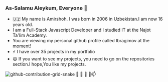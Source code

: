 ### As-Salamu Aleykum, Everyone 👋

- 🇺🇿 My name is Amirshoh. I was born in 2006 in Uzbekistan.I am now 16 years old.
- I am a Full-Stack Javascript Developer and I studied IT at the Najot Ta'lim Academy.
- You are viewing my personal github profile called Ibragimov at the moment! 
- ⚡ I have over 35 projects in my portfolio
- 😄 If you want to see my projects, you need to go on the repositories section.I hope,You like my projects.

![github-contribution-grid-snake](https://user-images.githubusercontent.com/99003694/170978780-1166c3f8-9f31-453b-96cd-a799db6fab91.svg)
 🔭 🌱 👯 🤔📫 
